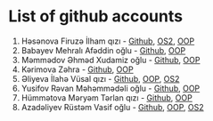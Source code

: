 # List of github accounts

1. Həsənova Firuzə İlham qızı - [Github](https://github.com/Firali), [OS2](https://github.com/Firali/naa-os2), [OOP](https://github.com/Firali/naa-oop)
2. Babayev Mehralı Afəddin oğlu - [Github](https://github.com/Mehrali44), [OOP](https://github.com/Mehrali44/NAA-OOP)
3. Məmmədov Əhməd Xudamiz oğlu - [Github](https://github.com/Ahmed0213), [OOP](https://github.com/Ahmed0213/naa-oop)
4. Kərimova Zəhra - [Github](https://github.com/zakhrakr), [OOP](https://github.com/ZakhraKR/naa-opp)
5. Əliyeva İlahə Vüsal qızı - [Github](https://github.com/Ilaxaeva), [OOP](https://github.com/Ilaxaeva/naa-oop), [OS2](https://github.com/Ilaxaeva/naa-os2)
6. Yusifov Rəvan Məhəmmədəli oğlu - [Github](https://github.com/Revanysf), [OOP](https://github.com/Revanysf/naa-opp)
7. Hümmətova Məryəm Tərlan qızı - [Github](https://github.com/Blah2022), [OOP](https://github.com/Blah2022/naa-oop)
8. Azadəliyev Rüstəm Vasif oğlu - [Github](https://github.com/Rusttam), [OOP](https://github.com/Rusttam/NAA-OOP), [OS2](https://github.com/Rusttam/NAA-OS2)
